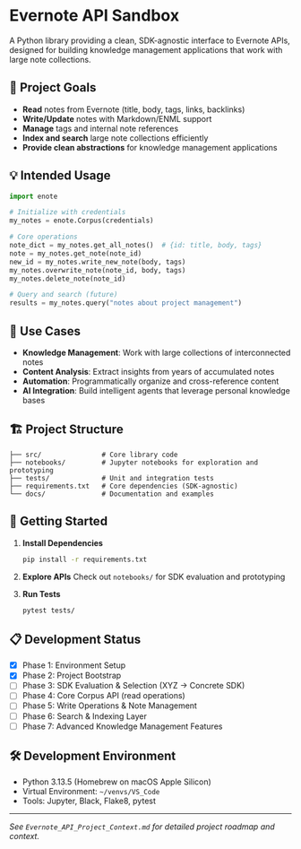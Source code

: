 # Evernote API Sandbox

A Python library providing a clean, SDK-agnostic interface to Evernote APIs, designed for building knowledge management applications that work with large note collections.

## 🎯 Project Goals

- **Read** notes from Evernote (title, body, tags, links, backlinks)
- **Write/Update** notes with Markdown/ENML support  
- **Manage** tags and internal note references
- **Index and search** large note collections efficiently
- **Provide clean abstractions** for knowledge management applications

## 💡 **Intended Usage**

```python
import enote

# Initialize with credentials
my_notes = enote.Corpus(credentials)

# Core operations
note_dict = my_notes.get_all_notes()  # {id: title, body, tags}
note = my_notes.get_note(note_id)
new_id = my_notes.write_new_note(body, tags)
my_notes.overwrite_note(note_id, body, tags)
my_notes.delete_note(note_id)

# Query and search (future)
results = my_notes.query("notes about project management")
```

## 🎯 Use Cases

- **Knowledge Management**: Work with large collections of interconnected notes
- **Content Analysis**: Extract insights from years of accumulated notes  
- **Automation**: Programmatically organize and cross-reference content
- **AI Integration**: Build intelligent agents that leverage personal knowledge bases

## 🏗️ Project Structure

```
├── src/               # Core library code
├── notebooks/         # Jupyter notebooks for exploration and prototyping  
├── tests/             # Unit and integration tests
├── requirements.txt   # Core dependencies (SDK-agnostic)
└── docs/              # Documentation and examples
```

## 🚀 Getting Started

1. **Install Dependencies**
   ```bash
   pip install -r requirements.txt
   ```

2. **Explore APIs** 
   Check out `notebooks/` for SDK evaluation and prototyping

3. **Run Tests**
   ```bash
   pytest tests/
   ```

## 📋 Development Status

- [x] Phase 1: Environment Setup
- [x] Phase 2: Project Bootstrap  
- [ ] Phase 3: SDK Evaluation & Selection (XYZ → Concrete SDK)
- [ ] Phase 4: Core Corpus API (read operations)
- [ ] Phase 5: Write Operations & Note Management
- [ ] Phase 6: Search & Indexing Layer
- [ ] Phase 7: Advanced Knowledge Management Features

## 🛠️ Development Environment

- Python 3.13.5 (Homebrew on macOS Apple Silicon)
- Virtual Environment: `~/venvs/VS_Code`
- Tools: Jupyter, Black, Flake8, pytest

---

*See `Evernote_API_Project_Context.md` for detailed project roadmap and context.*
